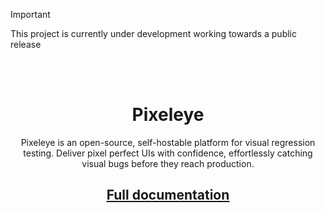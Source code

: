 
> [!Important]
> This project is currently under development working towards a public release

<div align="center">
<br />
<!-- PROJECT LOGO -->
<br />
<h1>Pixeleye</h1>
<p>Pixeleye is an open-source, self-hostable platform for visual regression testing. Deliver pixel perfect UIs with confidence, effortlessly catching visual bugs before they reach production.</p>  
</p>
<h2>
  <a href="https://pixeleye.io">Full documentation</a>
</h2>
</div>
